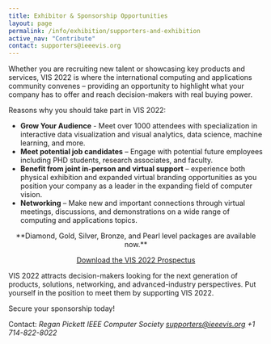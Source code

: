 ```yaml
---
title: Exhibitor & Sponsorship Opportunities
layout: page
permalink: /info/exhibition/supporters-and-exhibition
active_nav: "Contribute"
contact: supporters@ieeevis.org
---
```


Whether you are recruiting new talent or showcasing key products and services, VIS 2022 is where the international computing and applications community convenes – providing an opportunity to highlight what your company has to offer and reach decision-makers with real buying power.

Reasons why you should take part in VIS 2022:

 - **Grow Your Audience** - Meet over 1000 attendees with specialization in interactive data visualization and visual analytics, data science, machine learning, and more.
 - **Meet potential job candidates** – Engage with potential future employees including PHD students, research associates, and faculty.
 - **Benefit from joint in-person and virtual support** – experience both physical exhibition and expanded virtual branding opportunities as you position your company as a leader in the expanding field of computer vision.
 - **Networking** – Make new and important connections through virtual meetings, discussions, and demonstrations on a wide range of computing and applications topics.

<p style="text-align: center;">**Diamond, Gold, Silver, Bronze, and Pearl level packages are available now.**</p>

<p style="text-align: center;"><a href="https://ieeecs-media.computer.org/media/conferences/resources/VIS-Prospectus-2022-rp.pdf" class="link">Download the VIS 2022 Prospectus</a></p>

VIS 2022 attracts decision-makers looking for the next generation of products, solutions, networking, and advanced-industry perspectives. Put yourself in the position to meet them by supporting VIS 2022.

Secure your sponsorship today!

Contact:
*Regan Pickett*
*IEEE Computer Society*
*supporters@ieeevis.org*
*+1 714-822-8022*
